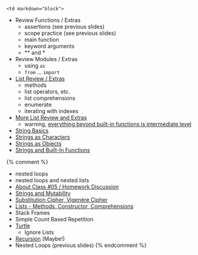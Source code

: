 	<td markdown="block">

* Review Functions / Extras
    * assertions (see previous slides)
    * scope practice (see previous slides)
    * main function
    * keyword arguments
    * \*\* and \*
* Review Modules / Extras
    * using `as`
    * `from` ... `import`
* [List Review / Extras](slides/05/lists-methods-constructor-comprehension.html)
    * methods
    * list operators, etc.
    * list comprehensions
    * enumerate
    * iterating with indexes
* [More List Review and Extras](slides/05/lists-references-map.html)
    * warning, [everything beyond built-in functions is intermediate level](slides/05/lists-references-map.html#32)
* [String Basics](slides/05/strings.html)
* [Strings as Characters](slides/05/strings_as_list.html)
* [Strings as Objects](slides/05/strings_as_objects.html)
* [Strings and Built-In Functions](slides/05/strings_built_in_functions.html) 

{% comment %}
* nested loops
* nested loops and nested lists
* [About Class #05 / Homework Discussion](slides/05/meta.html)
* [Strings and Mutability](slides/05/strings-mutability.html)
* [Substitution Cipher, Vigenère Cipher](slides/05/simple-cipher.html)
* [Lists - Methods, Constructor, Comprehensions](slides/05/lists-methods-constructor-comprehension.html)
* Stack Frames
* Simple Count Based Repetition
* [Turtle](slides/04/turtle.html)
    * Ignore Lists
* [Recursion](slides/04/recursion.html) (Maybe!)
* Nested Loops (previous slides)
{% endcomment %}


</td>
	<td markdown="block">

</td>
